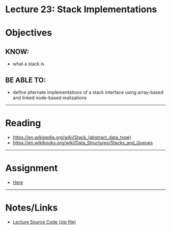# Lecture 23: Stack Implementations

# Objectives

## KNOW:
- what a stack is
  
## BE ABLE TO:
- define alternate implementations of a stack interface using array-based and linked node-based realizations

---
# Reading

- https://en.wikipedia.org/wiki/Stack_(abstract_data_type) 
- https://en.wikibooks.org/wiki/Data_Structures/Stacks_and_Queues

---
# Assignment

- [Here](work/hw23.md)


---
# Notes/Links

- [Lecture Source Code (zip file)](lec23-stacks.zip)

